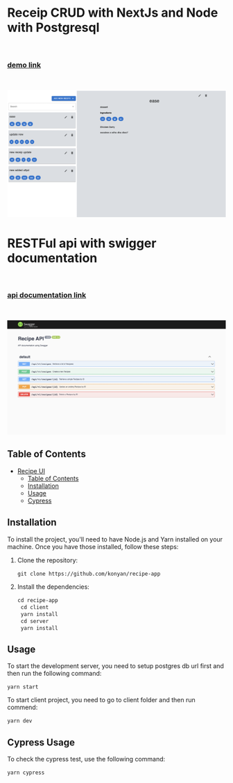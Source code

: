 
# Receip CRUD with NextJs and Node with Postgresql
<br/>

### [demo link](https://recipe-6b1buel5s-konyan.vercel.app/)

<br/>
<p align="center">
<img src="images/recipe.png" alt="Receip App">
</p>


# RESTFul api with swigger documentation
<br/>

### [api documentation link](https://recipe-apo.onrender.com/api-docs/)

<br/>

<p align="center">
<img src="images/api.png" alt="Receip SWIGGER App">
</p>


## Table of Contents

- [Recipe UI](#search-ui)
  - [Table of Contents](#table-of-contents)
  - [Installation](#installation)
  - [Usage](#usage)
  - [Cypress](#license)

## Installation

To install the project, you'll need to have Node.js and Yarn installed on your machine. Once you have those installed, follow these steps:

1. Clone the repository:

   ```
   git clone https://github.com/konyan/recipe-app
   ```

2. Install the dependencies:

   ```
   cd recipe-app
    cd client
    yarn install
    cd server
    yarn install
   ```

## Usage

To start the development server, you need to setup postgres db url first and then run the following command:

```
yarn start
```

To start client project, you need to go to client folder and then run commend:

```
yarn dev
```

## Cypress Usage

To check the cypress test, use the following command:

```
yarn cypress
```